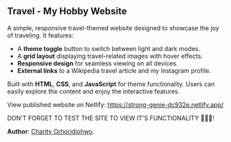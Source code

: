 ## Travel - My Hobby Website

A simple, responsive travel-themed website designed to showcase the joy of traveling. It features:
- A **theme toggle** button to switch between light and dark modes.
- A **grid layout** displaying travel-related images with hover effects.
- **Responsive design** for seamless viewing on all devices.
- **External links** to a Wikipedia travel article and my Instagram profile.

Built with **HTML**, **CSS**, and **JavaScript** for theme functionality. Users can easily explore the content and enjoy the interactive features.

View published website on Netlify: https://strong-genie-dc932e.netlify.app/ 

DON'T FORGET TO TEST THE SITE TO VIEW IT'S FUNCTIONALITY 🥰😊😊!


**Author**: [Charity Orhoridiohwo](https://www.linkedin.com/in/charity-orhoridiohwo-548873150/).
